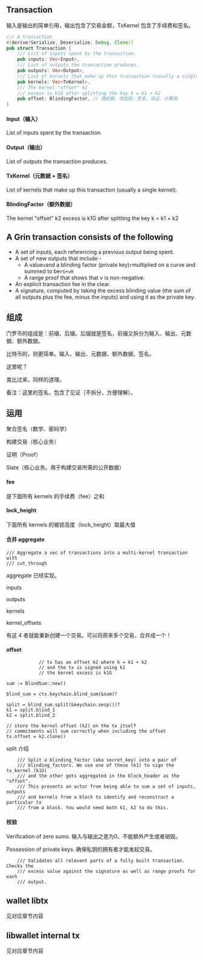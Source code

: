 ## Transaction

输入是输出的简单引用，输出包含了交易金额，TxKernel 包含了手续费和签名。

```rust
/// A transaction
#[derive(Serialize, Deserialize, Debug, Clone)]
pub struct Transaction {
    /// List of inputs spent by the transaction.
    pub inputs: Vec<Input>,
    /// List of outputs the transaction produces.
    pub outputs: Vec<Output>,
    /// List of kernels that make up this transaction (usually a single kernel).
    pub kernels: Vec<TxKernel>,
    /// The kernel "offset" k2
    /// excess is k1G after splitting the key k = k1 + k2
    pub offset: BlindingFactor, // 随机数，供加密、签名、验证、计算用
}
```

#### Input（输入）

List of inputs spent by the transaction.

#### Output（输出）

List of outputs the transaction produces.

#### TxKernel（元数据 + 签名）

List of kernels that make up this transaction \(usually a single kernel\).

#### BlindingFactor（额外数据）

The kernel "offset" k2 excess is k1G after splitting the key k = k1 + k2

## A Grin transaction consists of the following

* A set of inputs, each referencing a previous output being spent.
* A set of new outputs that include -
  * A value`v`and a blinding factor \(private key\)`r`multiplied on a curve and summed to be`rG+vH`
  * A range proof that shows that v is non-negative.
* An explicit transaction fee in the clear.
* A signature, computed by taking the excess blinding value \(the sum of all outputs plus the fee, minus the inputs\) and using it as the private key.

## 组成

门罗币的组成是：前缀、后缀。后缀就是签名，前缀又拆分为输入、输出、元数据、额外数据。

比特币的，则更简单。输入、输出、元数据、额外数据、签名。

这里呢？

类比过来，同样的道理。

备注：这里的签名，包含了见证（不拆分，方便理解）。

## 运用

聚合签名（数学、密码学）

构建交易（核心业务）

证明（Proof）

Slate（核心业务。用于构建交易所需的公开数据）

#### fee

是下面所有 kernels 的手续费（fee）之和

#### lock\_height

下面所有 kernels 的被锁高度（lock\_height）取最大值

#### 合并 aggregate

```
/// Aggregate a vec of transactions into a multi-kernel transaction with
/// cut_through
```

aggregate 已经实现。

inputs

outputs

kernels

kernel\_offsets

有这 4 者就能重新创建一个交易。可以将原来多个交易，合并成一个！

#### offset

```
            // tx has an offset k2 where k = k1 + k2
            // and the tx is signed using k1
            // the kernel excess is k1G
```

```
sum := BlindSum::new()

blind_sum = ctx.keychain.blind_sum(&sum)?

split = blind_sum.split(&keychain.secp())?
k1 = split.blind_1
k2 = split.blind_2

// store the kernel offset (k2) on the tx itself
// commitments will sum correctly when including the offset
tx.offset = k2.clone()
```

split 介绍

```
    /// Split a blinding_factor (aka secret_key) into a pair of
    /// blinding_factors. We use one of these (k1) to sign the tx_kernel (k1G)
    /// and the other gets aggregated in the block_header as the "offset".
    /// This prevents an actor from being able to sum a set of inputs, outputs
    /// and kernels from a block to identify and reconstruct a particular tx
    /// from a block. You would need both k1, k2 to do this.
```

#### 校验

Verification of zero sums. 输入与输出之差为0，不能额外产生或者销毁。

Possession of private keys. 确保私钥的拥有者才能发起交易。

```
    /// Validates all relevant parts of a fully built transaction. Checks the
    /// excess value against the signature as well as range proofs for each
    /// output.
```

## wallet libtx

见对应章节内容

## libwallet internal tx

见对应章节内容

